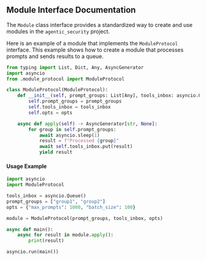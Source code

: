 ## Module Interface Documentation

The `Module` class interface provides a standardized way to create and use modules in the `agentic_security` project.

Here is an example of a module that implements the `ModuleProtocol` interface. This example shows how to create a module that processes prompts and sends results to a queue.


```python
from typing import List, Dict, Any, AsyncGenerator
import asyncio
from .module_protocol import ModuleProtocol

class ModuleProtocol(ModuleProtocol):
    def __init__(self, prompt_groups: List[Any], tools_inbox: asyncio.Queue, opts: Dict[str, Any]):
        self.prompt_groups = prompt_groups
        self.tools_inbox = tools_inbox
        self.opts = opts

    async def apply(self) -> AsyncGenerator[str, None]:
        for group in self.prompt_groups:
            await asyncio.sleep(1) 
            result = f"Processed {group}"
            await self.tools_inbox.put(result)
            yield result
```

#### Usage Example

```python
import asyncio
import ModuleProtocol

tools_inbox = asyncio.Queue()
prompt_groups = ["group1", "group2"]
opts = {"max_prompts": 1000, "batch_size": 100}

module = ModuleProtocol(prompt_groups, tools_inbox, opts)

async def main():
    async for result in module.apply():
        print(result)

asyncio.run(main())
```

